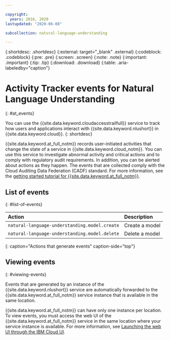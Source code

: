 ```yaml
---

copyright:
  years: 2016, 2020
lastupdated: "2020-06-08"

subcollection: natural-language-understanding

---
```


{:shortdesc: .shortdesc}
{:external: target="_blank" .external}
{:codeblock: .codeblock}
{:pre: .pre}
{:screen: .screen}
{:note: .note}
{:important: .important}
{:tip: .tip}
{:download: .download}
{:table: .aria-labeledby="caption"}

# Activity Tracker events for Natural Language Understanding
{: #at_events}

You can use the {{site.data.keyword.cloudaccesstrailfull}} service to track how users and applications interact with {{site.data.keyword.nlushort}} in {{site.data.keyword.cloud}}. 
{: shortdesc}

{{site.data.keyword.at_full_notm}} records user-initiated activities that change the state of a service in {{site.data.keyword.cloud_notm}}. You can use this service to investigate abnormal activity and critical actions and to comply with regulatory audit requirements. In addition, you can be alerted about actions as they happen. The events that are collected comply with the Cloud Auditing Data Federation (CADF) standard. For more information, see the [getting started tutorial for {{site.data.keyword.at_full_notm}}](/docs/Activity-Tracker-with-LogDNA?topic=Activity-Tracker-with-LogDNA-getting-started#getting-started).

## List of events
{: #list-of-events}

| Action | Description | 
|:-----------------|:-----------------|
| `natural-language-understanding.model.create` | Create a model |
| `natural-language-understanding.model.delete` | Delete a model | 
{: caption="Actions that generate events" caption-side="top"}

## Viewing events
{: #viewing-events}

Events that are generated by an instance of the {{site.data.keyword.nlushort}} service are automatically forwarded to the {{site.data.keyword.at_full_notm}} service instance that is available in the same location.

{{site.data.keyword.at_full_notm}} can have only one instance per location. To view events, you must access the web UI of the {{site.data.keyword.at_full_notm}} service in the same location where your service instance is available. For more information, see [Launching the web UI through the IBM Cloud UI](/docs/Activity-Tracker-with-LogDNA?topic=Activity-Tracker-with-LogDNA-launch#launch_step2).
